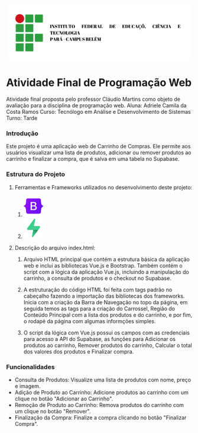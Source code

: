 ![Logo IFPA](img/LOGO-IFPA.png) 

# Atividade Final de Programação Web
Atividade final proposta pelo professor Cláudio Martins como objeto de avaliação para a disciplina de programação web.
Aluna: Adriele Camila da Costa Ramos
Curso: Tecnólogo em Análise e Desenvolvimento de Sistemas
Turno: Tarde

### Introdução
Este projeto é uma aplicação web de Carrinho de Compras. Ele permite aos usuários visualizar uma lista de produtos, adicionar ou remover produtos ao carrinho e finalizar a compra, que é salva em uma tabela no Supabase.

### Estrutura do Projeto
1. Ferramentas e Frameworks utilizados no desenvolvimento deste projeto:
    1. ![Logo Bootstrap](img/LogoBootstrap.png)
    2. ![Logo Supabase](img/LogoSupabase.png)

2. Descrição do arquivo index.html:
   1. Arquivo HTML principal que contém a estrutura básica da aplicação web e inclui as bibliotecas Vue.js e Bootstrap. Também contém o script com a lógica da aplicação 
      Vue.js, incluindo a manipulação do carrinho, a consulta de produtos e o checkout no Supabase.
      
   2. A estruturação do código HTML foi feita com tags padrão no cabeçalho fazendo a importação das bibliotecas dos frameworks. Inicia com a criação da Barra de Navegação no topo da
      página, em seguida temos as tags para a criação do Carrossel, Região do Conteúdo Principal com a lista dos produtos e do carrinho, e por fim, o rodapé da página com algumas 
      informções simples.
   
   3. O script da lógica com Vue.js possui os campos com as credenciais para acesso a API do Supabase, as funções para Adicionar os produtos ao carrinho, Remover produtos do carrinho,
      Calcular o total dos valores dos produtos e Finalizar compra.

### Funcionalidades
* Consulta de Produtos: Visualize uma lista de produtos com nome, preço e imagem.
* Adição de Produto ao Carrinho: Adicione produtos ao carrinho com um clique no botão "Adicionar ao Carrinho".
* Remoção de Produto ao Carrinho: Remova produtos do carrinho com um clique no botão "Remover".
* Finalização da Compra: Finalize a compra clicando no botão "Finalizar Compra".

